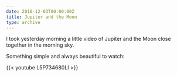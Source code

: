 ```yaml
---
date: 2010-12-03T00:00:00Z
title: Jupiter and the Moon
type: archive
---
```


I took yesterday morning a little video of Jupiter and the Moon close together in the morning sky.

Something simple and always beautiful to watch:

{{< youtube L5P734680LI >}}
